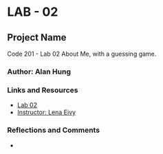 # LAB - 02

## Project Name

Code 201 - Lab 02
About Me, with a guessing game.

### Author: Alan Hung

### Links and Resources

* [Lab 02](index.html)
* [Instructor: Lena Eivy](lena@codefellows.com)

### Reflections and Comments

* 